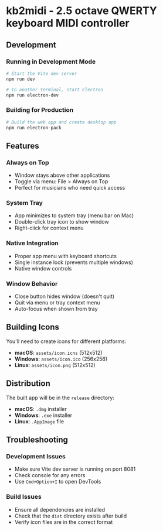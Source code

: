 # kb2midi - 2.5 octave QWERTY keyboard MIDI controller

## Development

### Running in Development Mode
```bash
# Start the Vite dev server
npm run dev

# In another terminal, start Electron
npm run electron-dev
```

### Building for Production
```bash
# Build the web app and create desktop app
npm run electron-pack
```

## Features

### Always on Top
- Window stays above other applications
- Toggle via menu: File > Always on Top
- Perfect for musicians who need quick access

### System Tray
- App minimizes to system tray (menu bar on Mac)
- Double-click tray icon to show window
- Right-click for context menu

### Native Integration
- Proper app menu with keyboard shortcuts
- Single instance lock (prevents multiple windows)
- Native window controls

### Window Behavior
- Close button hides window (doesn't quit)
- Quit via menu or tray context menu
- Auto-focus when shown from tray

## Building Icons

You'll need to create icons for different platforms:

- **macOS**: `assets/icon.icns` (512x512)
- **Windows**: `assets/icon.ico` (256x256)
- **Linux**: `assets/icon.png` (512x512)

## Distribution

The built app will be in the `release` directory:
- **macOS**: `.dmg` installer
- **Windows**: `.exe` installer
- **Linux**: `.AppImage` file

## Troubleshooting

### Development Issues
- Make sure Vite dev server is running on port 8081
- Check console for any errors
- Use `Cmd+Option+I` to open DevTools

### Build Issues
- Ensure all dependencies are installed
- Check that the `dist` directory exists after build
- Verify icon files are in the correct format 